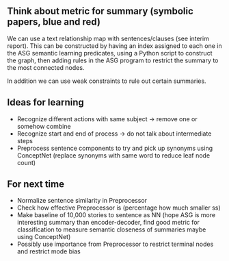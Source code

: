 ## Think about metric for summary (symbolic papers, blue and red)

We can use a text relationship map with sentences/clauses (see interim report). This can be constructed by having an index assigned to each one in the ASG semantic learning predicates, using a Python script to construct the graph, then adding rules in the ASG program to restrict the summary to the most connected nodes.
  
In addition we can use weak constraints to rule out certain summaries.

## Ideas for learning

- Recognize different actions with same subject -> remove one or somehow combine
- Recognize start and end of process -> do not talk about intermediate steps
- Preprocess sentence components to try and pick up synonyms using ConceptNet (replace synonyms with same word to reduce leaf node count)

## For next time

- Normalize sentence similarity in Preprocessor
- Check how effective Preprocessor is (percentage how much smaller ss)
- Make baseline of 10,000 stories to sentence as NN (hope ASG is more interesting summary than encoder-decoder, find good metric for classification to measure semantic closeness of summaries maybe using ConceptNet)
- Possibly use importance from Preprocessor to restrict terminal nodes and restrict mode bias